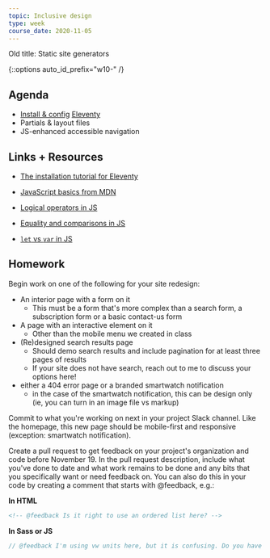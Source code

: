 ```yaml
---
topic: Inclusive design
type: week
course_date: 2020-11-05
---
```


Old title: Static site generators

{::options auto_id_prefix="w10-" /}
## Agenda

- [Install & config](https://github.com/mica-web/slides/blob/master/ssg-installation.md) [Eleventy](https://www.11ty.io/)
- Partials & layout files
- JS-enhanced accessible navigation

## Links + Resources

- [The installation tutorial for Eleventy](https://github.com/mica-web/slides/blob/master/ssg-installation.md)

- [JavaScript basics from MDN](https://developer.mozilla.org/en-US/docs/Learn/Getting_started_with_the_web/JavaScript_basics)
- [Logical operators in JS](https://developer.mozilla.org/en-US/docs/Web/JavaScript/Reference/Operators/Logical_Operators)
-  [Equality and comparisons in JS](https://developer.mozilla.org/en-US/docs/Web/JavaScript/Equality_comparisons_and_sameness)
- [`let` vs `var` in JS](https://hackernoon.com/heres-the-difference-between-let-and-var-in-javascript-83d8864b74c0)

## Homework

Begin work on one of the following for your site redesign:
- An interior page with a form on it
  - This must be a form that's more complex than a search form, a subscription form or a basic contact-us form
- A page with an interactive element on it
  - Other than the mobile menu we created in class
- (Re)designed search results page
  - Should demo search results and include pagination for at least three pages of results
  - If your site does not have search, reach out to me to discuss your options here!
- either a 404 error page or a branded smartwatch notification
  - in the case of the smartwatch notification, this can be design only (ie, you can turn in an image file vs markup)

Commit to what you're working on next in your project Slack channel. Like the homepage, this new page should be mobile-first and responsive (exception: smartwatch notification).

Create a pull request to get feedback on your project's organization and code before November 19. In the pull request description, include what you've done to date and what work remains to be done and any bits that you specifically want or need feedback on. You can also do this in your code by creating a comment that starts with @feedback, e.g.:

**In HTML**
```html
<!-- @feedback Is it right to use an ordered list here? -->
```

**In Sass or JS**
```scss
// @feedback I'm using vw units here, but it is confusing. Do you have a better suggestion?
```
